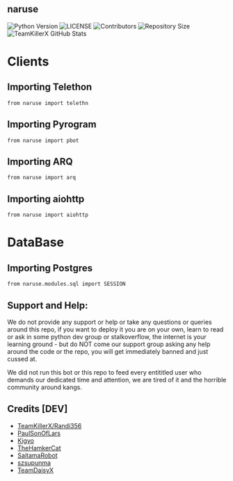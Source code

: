 ## naruse
![Python Version](https://img.shields.io/badge/python-3.9-green?style=for-the-badge&logo=appveyor)
![LICENSE](https://img.shields.io/github/license/TeamKillerX/naruse?style=for-the-badge&logo=appveyor)
![Contributors](https://img.shields.io/github/contributors/TeamKillerX/naruse?style=for-the-badge&logo=appveyor)
![Repository Size](https://img.shields.io/github/repo-size/TeamKillerX/naruse?style=for-the-badge&logo=appveyor)
<img src="https://github-readme-stats.vercel.app/api?username=TeamKillerX&show_icons=true" alt="TeamKillerX GitHub Stats">

# Clients
## Importing Telethon
```python3
from naruse import telethn
```
## Importing Pyrogram
```python3
from naruse import pbot
```
## Importing ARQ
```python3
from naruse import arq
```
## Importing aiohttp
```python3
from naruse import aiohttp
```
# DataBase
## Importing Postgres
```python3
from naruse.modules.sql import SESSION
```

## Support and Help:
We do not provide any support or help or take any questions or queries around this repo, if you want to deploy it you are on your own, learn to read or ask in some python dev group or stalkoverflow, the internet is your learning ground - but do NOT come our support group asking any help around the code or the repo, you will get immediately banned and just cussed at. 

We did not run this bot or this repo to feed every entititled user who demands our dedicated time and attention, we are tired of it and the horrible community around kangs.

## Credits [DEV]
* [TeamKillerX/Randi356](https://github.com/TeamKillerX)
* [PaulSonOfLars](https://github.com/PaulSonOfLars) 
* [Kigyo](https://github.com/AnimeKaizoku/EnterpriseALRobot)
* [TheHamkerCat](https://github.com/TheHamkerCat/WilliamButcherBot)
* [SaitamaRobot](https://github.com/AnimeKaizoku/SaitamaRobot)
* [szsupunma](https://github.com/szsupunma/sz-rose-bot)
* [TeamDaisyX](https://github.com/TeamDaisyX)

